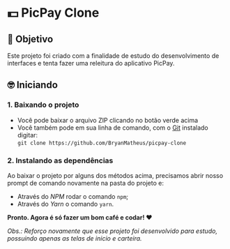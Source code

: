 # 💵 PicPay Clone

## 🎯 Objetivo

Este projeto foi criado com a finalidade de estudo do desenvolvimento de interfaces e tenta fazer uma releitura do aplicativo PicPay.

## 🤓 Iniciando

### 1. Baixando o projeto

  - Você pode baixar o arquivo ZIP clicando no botão verde acima 
  - Você também pode em sua linha de comando, com o [Git](https://git-scm.com) instalado digitar:<br>
    `git clone https://github.com/BryanMatheus/picpay-clone`

### 2. Instalando as dependências <br>
  Ao baixar o projeto por alguns dos métodos acima, precisamos abrir nosso prompt de comando novamente na pasta do projeto e:
  - Através do *NPM* rodar o comando `npm`;
  - Através do *Yarn* o comando `yarn`.


**Pronto. Agora é só fazer um bom café e codar! ❤️**


_Obs.: Reforço novamente que esse projeto foi desenvolvido para estudo, possuindo apenas as telas de inicio e carteira._
